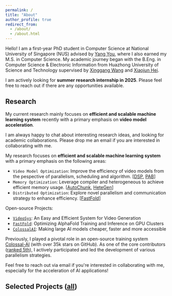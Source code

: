 ```yaml
---
permalink: /
title: "About"
author_profile: true
redirect_from: 
  - /about/
  - /about.html
---
```


Hello! I am a first-year PhD student in Computer Science at National University of Singapore (NUS) advised by [Yang You](https://www.comp.nus.edu.sg/~youy/), where I also earned my M.S. in Computer Science. My academic journey began with the B.Eng. in Computer Science & Electronic Information from Huazhong University of Science and Technology supervised by [Xinggang Wang](https://xwcv.github.io/) and [Xiaojun Hei](https://scholar.google.com/citations?user=x9vhdoIAAAAJ&hl=en).


I am actively looking for **summer research internship in 2025**. Please feel free to reach out if there are any opportunities available.

Research
------

My current research mainly focuses on **efficient and scalable machine learning system** recently with a primary emphasis on **video model acceleration**. 

I am always happy to chat about interesting research ideas, and looking for academic collaborations. Please drop me an email if you are interested in collaborating with me.

My research focuses on **efficient and scalable machine learning system** with a primary emphasis on the following areas:
* `Video Model Optimization`: Improve the efficiency of video models from the pespective of parallelism, scheduling and algorithm. [<a href="https://oahzxl.github.io/publications/#DSP">DSP</a>, <a href="https://oahzxl.github.io/publications/#PAB">PAB</a>]
* `Memory Optimization`: Leverage compiler and heterogeneous to achieve efficient memory usage. [<a href="https://oahzxl.github.io/publications/#AutoChunk">AutoChunk</a>, <a href="https://oahzxl.github.io/publications/#HeteGen">HeteGen</a>]
* `Distributed Optimization`: Explore novel parallelism and communication strategy to enhance efficiency. [<a href="https://oahzxl.github.io/publications/#FastFold">FastFold</a>]

Open-source Projects:
* [`VideoSys`](https://github.com/NUS-HPC-AI-Lab/VideoSys): An Easy and Efficient System for Video Generation
* [`FastFold`](https://github.com/hpcaitech/FastFold/tree/main): Optimizing AlphaFold Training and Inference on GPU Clusters
* [`ColossalAI`](https://github.com/hpcaitech/ColossalAI): Making large AI models cheaper, faster and more accessible

Previously, I played a pivotal role in an open-source training system [Colossal-AI](https://github.com/hpcaitech/ColossalAI) (with over 35k stars on GitHub). As one of the core contributors ([ranked 5th](https://github.com/hpcaitech/ColossalAI/graphs/contributors)), I actively participated and led the development of various parallelism strategies.

Feel free to reach out via email if you're interested in collaborating with me, especially for the  acceleration of AI applications!


Selected Projects ([all](https://xuefuzhao.github.io/publications/))
------